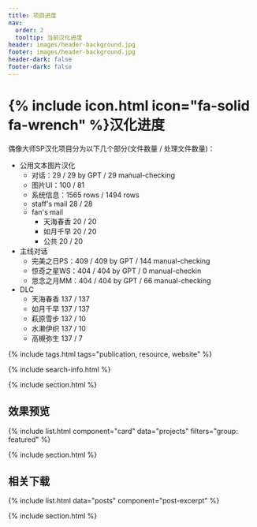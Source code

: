 ```yaml
---
title: 项目进度
nav:
  order: 2
  tooltip: 当前汉化进度
header: images/header-background.jpg
footer: images/header-background.jpg
header-dark: false
footer-dark: false
---
```


# {% include icon.html icon="fa-solid fa-wrench" %}汉化进度

偶像大师SP汉化项目分为以下几个部分(文件数量 / 处理文件数量)：

- 公用文本图片汉化
  - 对话：29 / 29 by GPT / 29 manual-checking
  - 图片UI：100 / 81
  - 系统信息：1565 rows / 1494 rows
  - staff's mail 28 / 28
  - fan's mail
    - 天海春香 20 / 20
    - 如月千早 20 / 20
    - 公共 20 / 20
- 主线对话
  - 完美之日PS：409 / 409 by GPT / 144 manual-checking 
  - 惊奇之星WS：404 / 404 by GPT / 0  manual-checkin
  - 思念之月MM：404 / 404 by GPT / 66  manual-checking 
- DLC
  - 天海春香 137 / 137
  - 如月千早 137 / 137
  - 萩原雪步 137 / 10
  - 水濑伊织 137 / 10
  - 高槻弥生 137 / 7

{% include tags.html tags="publication, resource, website" %}

{% include search-info.html %}

{% include section.html %}

## 效果预览

{% include list.html component="card" data="projects" filters="group: featured" %}

{% include section.html %}

## 相关下载

{% include list.html data="posts" component="post-excerpt" %}

{% include section.html %}
